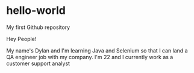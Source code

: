 # hello-world
My first Github repository

Hey People!

My name's Dylan and I'm learning Java and Selenium so that I can land a QA engineer job with my company.
I'm 22 and I currently work as a customer support analyst
